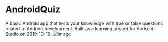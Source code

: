# AndroidQuiz
A basic Android app that tests your knowledge with true or false questions related to Android development. Built as a learning project for Android Studio on 2019-10-19.
![image](https://user-images.githubusercontent.com/73123760/233959222-726d1fc1-8400-4342-b279-daee89d4b650.png)
